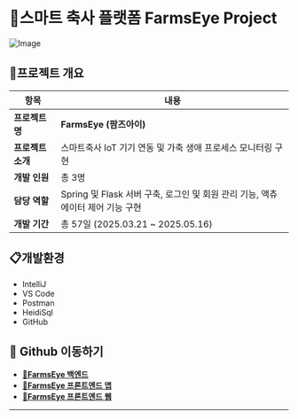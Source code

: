 # 🚀스마트 축사 플랫폼 FarmsEye Project

![Image](https://github.com/user-attachments/assets/3bd467c7-fbad-47ea-9049-e880e7c795b4)



## 🎯프로젝트 개요

| **항목** | **내용** |
| --- | --- |
| **프로젝트 명** | **FarmsEye (팜즈아이)** |
| **프로젝트 소개** | 스마트축사 IoT 기기 연동 및 가축 생애 프로세스 모니터링 구현 |
| **개발 인원** | 총 3명 |
| **담당 역할** | Spring 및 Flask 서버 구축, 로그인 및 회원 관리 기능, 액츄에이터 제어 기능 구현 |
| **개발 기간** | 총 57일 (2025.03.21 ~ 2025.05.16) |

## 📋개발환경
- IntelliJ
- VS Code
- Postman
- HeidiSql
- GitHub

## 📂 Github 이동하기
- [**📄FarmsEye 백엔드**](https://github.com/pseudopamine/farmseye_backend)
- [**📄FarmsEye 프론트엔드 앱**](https://github.com/pseudopamine/farmseye_frontend_app)
- [**📄FarmsEye 프론트엔드 웹**](https://github.com/pseudopamine/farmseye_frontend_web)
---
